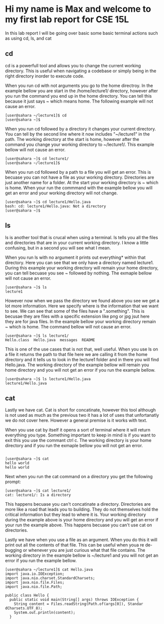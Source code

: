 # Hi my name is Max and welcome to my first lab report for CSE 15L

In this lab report I will be going over basic some basic terminal actions such as using cd, ls, and cat



## cd

cd is a powerfull tool and allows you to change the current working directory. This is useful when navigating a codebase or simply being in the right directory inorder to execute code.

When you run cd with not arguments you go to the home directroy. In the example bellow you are start in the /home/lecture1/ directory, however after you run the command you end up in the home directory. You can tell this because it just says ~ which means home. The following example will not cause an error.


```
[user@sahara ~/lecture1]$ cd
[user@sahara ~]$ 
```

When you run cd followed by a directory it changes your current directory. You can tell by the second line where it now includes "~/lecture1" in the path. The working directory at the start is home, however after the command you change your working directory to ~/lecture1/. This example bellow will not cause an error.

```
[user@sahara ~]$ cd lecture1/
[user@sahara ~/lecture1]$ 
```
When you run cd followed by a path to a file you will get an error. This is becuase you can not have a file as your working directory. Directories are just another name for a folder. At the start your working directory is ~ which is home. When your run the commmand with the example bellow you will get an error and your working directory will not change. 

```
[user@sahara ~]$ cd lecture1/Hello.java
bash: cd: lecture1/Hello.java: Not a directory
[user@sahara ~]$ 
```

## ls

ls is another tool that is crucal when using a terminal. ls tells you all the files and directories that are in your current working directory. I know a little confusing, but in a second you will see what I mean.

When you run ls with no argument it prints out everything* within that directory. Here you can see that we only have a directory named lecture1. During this example your working directory will remain your home directory, you can tell becuase you see ~ followed by nothing. The exmaple bellow will not cause an error.
```
[user@sahara ~]$ ls
lecture1
```

However now when we pass the directory we found above you see we get a lot more information. Here we specify where is the information that we want to see. We can see that some of the files have a ".something". This is becusae they are files with a specific extension like png or jpg jsut here they are for java files. In the example bellow your working directory remain ~ which is home. The command bellow will not cause an error.  

```
[user@sahara ~]$ ls lecture1/
Hello.class  Hello.java  messages  README
```

This is one of the use cases that is not that, well useful. When you use ls on a file it returns the path to that file here we are calling it from the home directory and it tells us to look in the lecture1 folder and in there you will find Hello.java. The working directory of the example bellow will remain you home directory and you will not get an error if you run the example bellow. 
```
[user@sahara ~]$ ls lecture1/Hello.java
lecture1/Hello.java
```

## cat

Lastly we have cat. Cat is short for concatinate, however this tool although is not used as much as the previous two it has a lot of uses that unfortanatly we do not cover here. However a general premise is it works with text.

When you use cat by itself it opens a sort of terminal where it will return everything you type. Something important to keep in mind is if you want to exit this you use the commant ctrl c. The working directory is your home directory and if you run the exmaple bellow you will not get an error.

```

[user@sahara ~]$ cat
hello world
hello world
```

Next when you run the cat command on a directory you get the following prompt:

```
[user@sahara ~]$ cat lecture1/
cat: lecture1/: Is a directory
```

This happens becuase you can't concatinate a directory. Directories are more like a road that leads you to building. They do not themselves hold the critical information but they lead to where it is. Your working directory during the example above is your home directory and you will get an error if your run the example above. This happens becuase you can't use cat on directories. 

Lastly we have when you use a file as an argument. When you do this it will print out all the contents of that file. This can be useful when youa re de-bugging or whenever you are just curious what that file contains. The working directory in the example bellow is ~/lecture1 and you will not get an error if you run the example bellow.

```
[user@sahara ~/lecture1]$ cat Hello.java
import java.io.IOException;
import java.nio.charset.StandardCharsets;
import java.nio.file.Files;
import java.nio.file.Path;

public class Hello {
  public static void main(String[] args) throws IOException {
    String content = Files.readString(Path.of(args[0]), Standar
dCharsets.UTF_8);    
    System.out.println(content);
  }
```
